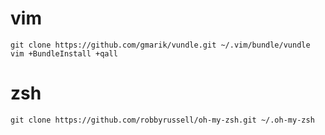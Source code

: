 vim
===
    git clone https://github.com/gmarik/vundle.git ~/.vim/bundle/vundle
    vim +BundleInstall +qall
zsh
===
    git clone https://github.com/robbyrussell/oh-my-zsh.git ~/.oh-my-zsh
